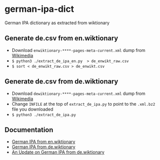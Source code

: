 # german-ipa-dict
German IPA dictionary as extracted from wiktionary

## Generate de.csv from en.wiktionary

- Download `enwiktionary-****-pages-meta-current.xml` dump from [Wikimedia](https://dumps.wikimedia.org/backup-index.html)
- `$ python3 ./extract_de_ipa_en.py  > de_enwikt_raw.csv`
- `$ sort < de_enwikt_raw.csv > de_enwikt.csv`

## Generate de.csv from de.wiktionary

- Download `dewiktionary-****-pages-meta-current.xml` dump from [Wikimedia](https://dumps.wikimedia.org/backup-index.html)
- Change `INFILE` at the top of `extract_de_ipa.py` to point to the `.xml.bz2` file you downloaded
- `$ python3 ./extract_de_ipa.py`

## Documentation

- [German IPA from en.wiktionary](https://linglangchang.wordpress.com/2022/12/26/german-ipa-from-en-wiktionary/)
- [German IPA from de.wiktionary](https://linglangchang.wordpress.com/2023/01/07/german-ipa-from-de-wiktionary/)
- [An Update on German IPA from de.wiktionary](https://linglangchang.wordpress.com/2023/02/22/an-update-on-german-ipa-from-de-wiktionary/)
